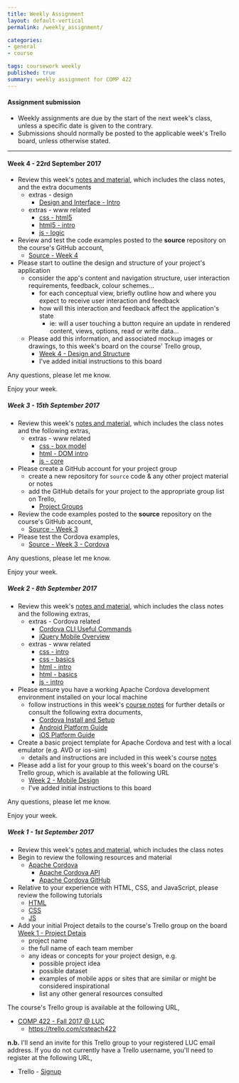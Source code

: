 ```yaml
---
title: Weekly Assignment
layout: default-vertical
permalink: /weekly_assignment/

categories:
- general
- course

tags: coursework weekly
published: true
summary: weekly assignment for COMP 422
---
```


#### Assignment submission
* Weekly assignments are due by the start of the next week's class, unless a specific date is given to the contrary.
* Submissions should normally be posted to the applicable week's Trello board, unless otherwise stated.

***

<!--#### Week 15 - 4th December 2015

* Please complete your group's final project report
* Further details can be found in the following outline
  * [Final Report Outline](/assets/docs/COMP388422-FinalReportOutline-2015.pdf)
* Report must be submitted by 5.15pm on Friday 11th December 2015
   * send a PDF copy to [nhayward@luc.edu](mailto:nhayward@luc.edu?subject=COMP422 - Final Report) and Cc [ancientlives@gmail.com](mailto:ancientlives@gmail.com?subject=COMP422 - Final Report)

Any questions, please let me know.

#### Week 13 - 20th November 2015

* Review this week's [notes and material](/notes), which includes the class notes
* Review this week's code samples for Cordova available on the course' GitHub repository
  * [GitHub - Week 13 Cordova code examples](https://github.com/csteach422/source/tree/master/week13/cordova/)
* Please prepare your group's project presentation for Friday 4th December
  * as detailed in previous classes, this presentation should be an outline of your final group project
  * please consult the [coursework](/coursework) page for further details

#### Week 12 - 13th November 2015

* Review this week's [notes and material](/notes), which includes the class notes
* Review this week's code samples for Cordova available on the course' GitHub repository
  * [GitHub - Week 12 Cordova code examples](https://github.com/csteach422/source/tree/master/week12/cordova/)
* Please create a list on the [Week 12 - Final Plan](https://trello.com/b/LjviJUgz/week-12-final-plan) Trello board for your group, and add the following details,
  * please add a brief plan and outline for your group's remaining work
  * this should include any work that is planned towards your group's final project presentation
    * this may include development, research, design, testing, and so on
  * please also include an outline of planned contribution from each group member
* Please continue project design and development for the end of semester final presentation and report

#### Week 11 - 6th November 2015

* Review this week's [notes and material](/notes), which includes the class notes
* Review this week's code samples for Cordova available on the course' GitHub repository
  * [GitHub - Week 11 Cordova code examples](https://github.com/csteach422/source/tree/master/week11/cordova/)
* Please continue your team's project development in preparation for the final presentation on 4th December 2015

#### Week 10 - 30th October 2015

* Review this week's [notes and material](/notes), which includes the class notes
* Review this week's code samples for Cordova available on the course' GitHub repository
  * [GitHub - Week 10 Cordova code examples](https://github.com/csteach422/source/tree/master/week10/cordova/)
* Please create a list on the [Week 10 - Deferred & Data](https://trello.com/b/a8JrTvYU/week10-deferred-data) Trello board for your group, and add the following details,
  * examples of data requests within your site that would benefit from using jQuery's Deferred object
  * what are the benefits of using a Deferred object for these requests?
* Prepare for a quiz, which is scheduled for the end of next week's class
  * quiz will include material from the course and class notes for weeks 6, 9, and 10 inclusive
  * quiz will be approximately 30 minutes in length
  * questions will be multiple choice
  * please bring your laptop or other internet connected device to class
  * you'll need a Google account (Gmail address) to be able login for the online quiz form

Any questions, please let me know.

#### Week 9 - 23rd October 2015

* Complete the following peer review forms for the DEV Week projects and presentations
  * [Group 10 - TDT](https://docs.google.com/forms/d/1e1tEJZlyanHZ7PZrdzxcXAWc2IVNVpJhVHF1oAPjqqc/viewform)
  * [Group 11 - Sales Market](https://docs.google.com/forms/d/15vEfZ4_QOhyPMvRNVMncTQROLAoVbhc9veE3-CLjpkU/viewform)
* Complete these peer review forms by **Thursday 28th October**
* Please continue to use the Slack channel, week8-review, for posting any questions, comments, or other information regarding these peer reviews for the DEV Week
* **Team members for Groups 10 & 11**
  * please send your completed DEV Week presentation and code to myself @ [ancientlives@gmail.com](mailto:ancientlives@gmail.com?subject=Comp 422 - Week 9 Dev week)
  * please ensure all Trello boards are up to date for this DEV Week work and presentations
* Review this week's [notes and material](/notes), which includes the class notes
* Review this week's code samples for Cordova available on the course' GitHub repository
  * [GitHub - Week 9 Cordova code examples](https://github.com/csteach422/source/tree/master/week9/cordova/)

#### Week 8 - 16th October 2015

* Complete the following peer review forms for the DEV Week projects and presentations
  * [Group 1 - Team GRAB YOUR PACK](https://goo.gl/Ox8wy0)
  * [Group 2 - Team ROOTS4ALL](https://goo.gl/Ak17W3)
  * [Group 3 - Team FOODIES](https://goo.gl/3XijGE)
  * [Group 4 - Team PINNACLE (CHICAGO WRITER'S BLOCK)](https://goo.gl/an8eK1)
  * [Group 5 - Team BOWLFUL](https://goo.gl/pKjVY2)
  * [Group 6 - Team iMENU](https://goo.gl/4a2Mz3)
  * [Group 7 - Team DIGITAL MAGAZINE](https://goo.gl/ryp413)
  * [Group 8 - Team REAL RE](https://goo.gl/Viwdv4)
  * [Group 9 - Team REAL ESTATE SEARCHER APPLICATION](https://goo.gl/lI4O1w)
* Complete these peer review forms by the end of **Thursday 22nd October**
* You may use the new Slack channel, **week8-review**, for posting any questions, comments, or other information regarding these peer reviews for the DEV Week.
* Please send your completed DEV Week presentation to myself and the course TA, Tyler Bobella
  * share as an attachment or link on Slack
* Please share your completed DEV Week code, and any associated files or data, with myself and the course TA
  * code etc should be pushed to a repository on GitHub or Bitbucket
  * any problems with setting up or using either service, please [contact the course TA](mailto:tjbobella@gmail.com?subject=COMP422 Dev Week)
* Ensure that your project group has updated all of the current Trello boards on the course' Trello organisation
  * this is up to and including the 'Week 7 - DEV week update 2' board
  * must be completed by end of Monday 19th October 2015
* Complete the following Trello board,
  * [Week 8 - DEV Week Project Contributions](https://trello.com/b/8t87J5ZP/week-8-dev-week-project-contributions)
  * this board is **important** - it will help to establish member contributions for the DEV week project

#### Week 6 - 2nd October 2015

* Review this week's [notes and material](/notes), which includes the class notes
* Review this week's additional notes on concepts for [designing our app](/assets/docs/design-our-app.pdf)
* Review this week's code samples for Cordova available on the course' GitHub repository
  * [GitHub - Week 6 Cordova code examples](https://github.com/csteach422/source/tree/master/week6/cordova)
* Prepare your DEV week group project and demonstration, as outlined in this week's class
  * further details can be found on pages 3 and 4 of this week's class [notes](/assets/docs/Comp422-week6.pdf)
  * details are also available in the [Coursework](/coursework) section of this site
* Please add weekly updates on your group's project development to the course' Trello organisation,
  * [Week 6 updates](https://trello.com/b/tXVTmxul/week-6-dev-week-update-1)
  * [Week 7 updates](https://trello.com/b/V1rajLZE/week-7-dev-week-update-2)

[Any questions, please let me know.](mailto:nhayward@luc.edu?subject=COMP 422 - DEV Week assignment)

#### Week 5 - 25th September 2015

* Review this week's [notes and material](/notes), which includes the class notes
* Outline the following components of your group project's application,
  * clearly detail navigation options per view in your app
    * detail URL, hash, info, and path options for each link per view
    * detail chosen transition per link from view to view
    * detail how you are informing the user that the link is actionable
  * clearly detail consistency considerations for each view and the overall app
    * chosen colour schemes, and why, per view
    * icons or graphics chosen per view
    * also detail how each of the above fits into the app's overall design scheme
  * Please add this information, and any associated mockups or sketches, to this week's card on the course' Trello organisation. I've added initial instructions to this card, which is available at the following URL,
    * [Week 5 - Navigation & Consistency](https://trello.com/b/THFHfggM/week-5-navigation-consistency)
* Ensure you are able to run the current version of the class demo Cordova app
  * app can be downloaded from the course' GitHub repository
    * [Source](https://github.com/csteach422/source/tree/master/week5/cordova/tripnotes0.0.1)
  * then, add the following modifications to this app
    * update the app's design so the footer bar is always rendered at the foot of the screen
    * add a new page container, and link to it from the home screen (**page1**) with a **pop** transition
    * add a new list item to the list on the home screen (**page1**) for this new link
    * send this updated code to the course' TA, Tyler Bobella, by the start of the next class
      * either a link to the code on GitHub or Bitbucket
      * or shared via a storage service such as Drive, Dropbox, Box, or OneDrive
      * or a zipped file attached to an email
* Prepare for a quiz, which is scheduled for the end of next week's class
  * quiz will include material from the course and class notes for weeks 1, 3, 4 and 5 inclusive
  * quiz will be approximately 30 minutes in length
  * questions will be multiple choice
  * please bring your laptop or other internet connected device to class
  * you'll need a Google account (Gmail address) to be able login for the online quiz form

#### Week 4 - 18th September 2015

* Please start to outline the design and structure of your project's application
    * consider the app's content and navigation structure, user interaction requirements, feedback, colour schemes...
      * for each conceptual view, briefly outline how and where you expect to receive user interaction and feedback
      * how will this interaction and feedback affect the application's state
        * ie: will a user touching a button require an update in rendered content, views, options, read or write data...
    * Please add this information, and associated mockup images or drawings, to this week's card on the course' Trello.......................

* Review this week's [notes and material](/notes), which includes the class notes
* Please start to outline the design and structure of your project's application
  * create a low-fidelity or hi-fidelity mockup of conceptual designs for your application's views
  * views can include content pages/screens, dialogs, overlays, admin/account screens...
  * consider the views from the **AirBNB** app we briefly discussed at the end of this week's class
    * use these types of views as design examples, inspiration for the designs you might need within your own application
  * Please add this information, and associated mockup images or drawings, to this week's card on the course' Trello organisation. I've added initial instructions to this card, which is available at the following URL,
    * [Week 4 - Project Mockups](https://trello.com/b/8L102jNU/week-4-project-mockups)

**NB:** further information on mockups can be found in the following document

  * [Mockups](/assets/docs/comp422-mockups.pdf)

#### Week 15 - 9th December 2016

* Please complete your group's final project report
  * suggested report length between 5 and 10 pages
* Further details can be found in the following outline
  * [Final Report Outline](/assets/docs/2016/extras/Comp422-FinalReportOutline-2016.pdf)
* Report must be submitted by 2.45pm on Friday 16th December 2016
  * send a PDF copy to [nhayward@luc.edu](mailto:nhayward@luc.edu?subject=COMP422 - Final Report)
* Please share with me a copy of your group’s final code. This may include the following options,
  * GitHub or Bitbucket
  * zip file containing project code

**NB:** Don’t forget to add details of each member’s contributions to the project in this report. If you prefer, you may submit an individual report for this contribution outline to [nhayward@luc.edu](mailto:nhayward@luc.edu?subject=COMP422 - Individual Final Report)

Any questions, please let me know.

#### Week 14 - 2nd December 2016

* Review this week's [notes and material](/notes), which includes the class notes, and the extra document
  * [final report outline](/assets/docs/2016/extras/Comp422-FinalReportOutline-2016.pdf)
* Review the code examples posted to the **source** repository on the course's GitHub account,
  * [Source - Week 14](https://github.com/csteach422/source/tree/master/2016/week14)
* Please test the Cordova examples,
  * [Source - Week 14 - Cordova](https://github.com/csteach422/source/tree/master/2016/week14/cordova)
* Please prepare your group's project presentation for Friday 9th December
  * as detailed in previous classes, this presentation should be an outline of your final group project
  * please consult the [coursework](/coursework) page for further details

Any questions, please let me know.

#### Week 12 - 18th November 2016
* Review this week's [notes and material](/notes), which includes the class notes, and the extra document
  * [final report outline](/assets/docs/2016/extras/Comp422-FinalReportOutline-2016.pdf)
* Review the code examples posted to the **source** repository on the course's GitHub account,
  * [Source - Week 12](https://github.com/csteach422/source/tree/master/2016/week12)
* Please test the Cordova examples,
  * [Source - Week 12 - Cordova](https://github.com/csteach422/source/tree/master/2016/week12/cordova)
* Please continue your team's project development in preparation for the final presentation on 9th December 2016
* Please create a list on the [Week 12 - Development Update](https://trello.com/b/Rglldsvt/week-12-development-update) Trello board, and add the following details,
  * work completed on your project's app up to **final demo and presentation**
  * detail member contributions for each update to the app
  * work you wanted to complete but could not finish in time
  * project features that work
  * project features that do not work

Please complete this list as you develop your project over the next two weeks up to 2nd December 2016.

Any questions, please let me know.

Enjoy your Thanksgiving holiday!

#### Week 11 - 11th November 2016
* Review this week's [notes and material](/notes), which includes the class notes, and the extra document
  * [Design and Information Architecture](/assets/docs/2016/extras/design-experience-interaction.pdf)
* Review the code examples posted to the **source** repository on the course's GitHub account,
  * [Source - Week 11](https://github.com/csteach422/source/tree/master/2016/week11)
* Please test the Cordova examples,
  * [Source - Week 11 - Cordova](https://github.com/csteach422/source/tree/master/2016/week11/cordova)
* Please create a list on the [Week 11 - Final Plan](https://trello.com/b/VONYN2IR/week-11-final-plan) Trello board for your group, and add the following details,
  * please add a brief plan and outline for your group's remaining work
  * this should include any work that is planned towards your group's final project presentation
    * this may include development, research, design, testing, and so on
  * a brief outline of your project's chosen data store
    * why did you choose this data store?
    * its usage within your application
  * please also include an outline of planned contribution from each group member
* Please continue project design and development for the end of semester final presentation and report

Any questions, please let me know.

#### Week 10 - 4th November 2016
* Review this week's [notes and material](/notes), which includes the class notes, and the extra document
  * [Design and Information Architecture](/assets/docs/2016/extras/design-information-architecture.pdf)
* Review the code examples posted to the **source** repository on the course's GitHub account,
  * [Source - Week 10](https://github.com/csteach422/source/tree/master/2016/week10)
* Please test the Cordova examples,
  * [Source - Week 10 - Cordova](https://github.com/csteach422/source/tree/master/2016/week10/cordova)
* Prepare for a quiz, which is scheduled for the end of next week's class
  * quiz will include material from the course, class, and extra notes for weeks 8, 9, and 10 inclusive
  * quiz will be approximately 40 minutes in length
  * questions will be multiple choice
  * please bring your laptop or other internet connected device to class
  * you'll need a Google account (Gmail address) to be able login for the online quiz form

Any questions, please let me know.

#### Week 9 - 28th October 2016
* Review this week's [notes and material](/notes)
* Review the code examples posted to the **source** repository on the course's GitHub account,
  * [Source - Week 9](https://github.com/csteach422/source/tree/master/2016/week9)
* Please test the Cordova examples,
  * [Source - Week 9 - Cordova](https://github.com/csteach422/source/tree/master/2016/week9/cordova)
* Please create a list on the [Week 9 - Deferred & Data](https://trello.com/b/hqd8xjPH/week-9-deferred-data) Trello board for your group, and add the following details,
  * examples of data requests within your mobile app that would benefit from using *Deferred* objects
  * what are the benefits of using a Deferred object for these requests?

##### Discussion - part 3

* please contribute to this week's class discussion on Slack channel `#discussion-part3`
* further details can be found in the following PDF
  * [Design - Part 3](/assets/docs/2016/discussion/422-design-part3.pdf)

Any questions, please let me know.

#### Week 8 - 21st October 2016
* Review this week's [notes and material](/notes)
* Please complete any outstanding peer review forms for DEV Week by **Monday 24th October 2016** at the latest
* Review the code examples posted to the **source** repository on the course's GitHub account,
  * [Source - Week 8](https://github.com/csteach422/source/tree/master/2016/week8)
* Please test the Cordova examples,
  * [Source - Week 8 - Cordova](https://github.com/csteach422/source/tree/master/2016/week8/cordova)
* Ensure that your project group has updated all of the current Trello boards on the course' Trello organisation
  * this is up to and including the board, [Week 7 - DEV Week Contributions](https://trello.com/b/dGTEd8B7/week-7-dev-week-contributions)

##### Discussion - part 2

* please contribute to this week's class discussion on Slack channel `#discussion-part2`
* further details can be found in the following PDF
  * [Design - Part 2](/assets/docs/2016/discussion/422-design-part2.pdf)

Any questions, please let me know.

#### Week 7 - 14th October 2016

* Please complete the following peer review forms individually, not as groups, for the DEV Week projects and presentations
  * [Group 1 - Team Crunchtime](https://goo.gl/forms/hc9A8cw4OCNUFNuo1)
  * [Group 2 - Team Loyola Group Fitness](https://goo.gl/forms/zgpVm10fXEI7tNoi1)
  * [Group 3 - Team Fitness App](https://goo.gl/forms/Cam5Ed2qc0cdWFPs2)
  * [Group 4 - Team HallPass](https://goo.gl/forms/DuhVjsrop2BIHxkB3)
  * [Group 5 - Team Alert](https://goo.gl/forms/Un7D9aCxOTk9QQBV2)
  * [Group 6 - Team Project Horatio](https://goo.gl/forms/CwZFQmzIYn4ZRs212)
  * [Group 7 - Team Walking Through Naboo](https://goo.gl/forms/meckFfFkhWCgAGgB2)
  * [Group 8 - Team Loyola Classifieds](https://goo.gl/forms/LWSttnmx02ykGXlz1)
  * [Group 9 - Team Study Buddies](https://goo.gl/forms/357h7oPBRlVBRz8L2)
  * [Group 10 - Team Service Request](https://goo.gl/forms/LQo48LsrQ8qLkOeu2)
* Complete these peer review forms by start of class on **Friday 21st October 2016**
* You may use the new Slack channel, **#devweek-review**, for posting any questions, comments, or other information regarding these peer reviews for the DEV Week.
* Please send your completed DEV Week presentation to myself
  * share as an attachment or link on Slack via a private message to user `@ancientlives`
* Please share your completed DEV Week code, and any associated files or data, with myself
  * code etc can be either
    * pushed to a repository on GitHub
    * shared as a zip file
* Complete the following Trello board,
  * [Week 7 - DEV Week Contributions](https://trello.com/b/dGTEd8B7/week-7-dev-week-contributions)
  * this board is **important** - it will help to establish member contributions for the DEV week project
* Prepare for a quiz, which is scheduled for the end of next week's class
  * quiz will include material from the course, class, and extra notes for weeks 1, 2, 3, 4 and 5 inclusive
  * quiz will be approximately 45 minutes in length
  * questions will be multiple choice
  * please bring your laptop or other internet connected device to class
  * you'll need a Google account (Gmail address) to be able login for the online quiz form
* Ensure that your project group has updated all of the current Trello boards on the course's Trello group

##### Discussion - part 1

* please contribute to this week's class discussion on Slack channel `#discussion-part1`
* further details can be found in the following PDF
  * [Design - Part 1](/assets/docs/2016/discussion/422-design-part1.pdf)

Any questions, please let me know.

#### Week 5 - 30th September 2016

* Review this week's [notes and material](/notes), which includes the class notes, and the extra documents
  * [Design and Mockups](/assets/docs/2016/extras/design-mockups.pdf)
  * [Designing our app](/assets/docs/2016/extras/design-our-app.pdf)
* Review the code examples posted to the **source** repository on the course's GitHub account,
  * [Source - Week 5](https://github.com/csteach422/source/tree/master/2016/week5)
* Please test the Cordova examples,
  * [Source - Week 5 - Cordova](https://github.com/csteach422/source/tree/master/2016/week5/cordova)
* Please review and complete the following parts 1 and 2 as part of your DEV week assignment

##### Part 1 - Mockups

* Please start to outline the design and structure of your project's application
  * create a low-fidelity or hi-fidelity mockup of conceptual designs for your application's views
  * views can include content pages/screens, dialogs, overlays, admin/account screens...
  * Please add this information, and associated mockup images or drawings, to this week's card on the course' Trello group. I've added initial instructions to this card, which is available at the following URL,
    * [Week 5 - Project Mockups](https://trello.com/b/IRbBdxkU/week-5-project-mockups)

##### Part 2 - DEV Week Preparation

* Prepare your DEV week group project and demonstration, as outlined in this week's class
  * further details can be found on pages 3 and 4 of this week's class [notes](/assets/docs/Comp422-week6.pdf)
  * details are also available in the [Coursework](/coursework) section of this site
* Please add your DEV week updates on your group's project development to the course' Trello organisation,
  * [Week 6 - DEV Week updates](https://trello.com/b/jsF56bPV/week-6-dev-week-updates)

Any questions, please let me know.

#### Week 4 - 23rd September 2016

* Review this week's [notes and material](/notes), which includes the class notes, and the extra document
  * [Design and Interface](/assets/docs/2016/extras/design-interface.pdf)
* Review the code examples posted to the **source** repository on the course's GitHub account,
  * [Source - Week 4](https://github.com/csteach422/source/tree/master/2016/week4)
* Please test the Cordova examples,
  * [Source - Week 4 - Cordova](https://github.com/csteach422/source/tree/master/2016/week4/cordova)
* Please start to outline the design and structure of your project's application
  * consider the app's content and navigation structure, user interaction requirements, feedback, colour schemes...
    * for each conceptual view, briefly outline how and where you expect to receive user interaction and feedback
    * how will this interaction and feedback affect the application's state
      * ie: will a user touching a button require an update in rendered content, views, options, read or write data...
  * Please add this information, and associated mockup images or drawings, to this week's board on the course' Trello group,
    * [Week 4 - Design and Structure](https://trello.com/b/dv3Fmdhx/week-4-design-and-structure)
    * I've added initial instructions to this board

Any questions, please let me know.

#### Week 3 - 16th September 2016

* Review this week's [notes and material](/notes), which includes the class notes, and the extra document
  * [jQuery Mobile - overview](/assets/docs/2016/extras/jquery-mobile-overview.pdf)
* Review the code examples posted to the **source** repository on the course's GitHub account,
  * [Source - Week 3](https://github.com/csteach422/source/tree/master/2016/week3)
* Please test the Cordova examples,
  * [Source - Week 3 - Cordova](https://github.com/csteach422/source/tree/master/2016/week3/cordova)
* For the example Cordova app,
  * [Source - Week 3 - Cordova - plugintest1](https://github.com/csteach422/source/tree/master/2016/week3/cordova/plugintest1)
  * consider how you might add the following additional functionality to the app
    * a **stop** button and associated logic to stop the audio currently playing
    * a **pause** button and associated logic to pause the audio currently playing
  * as a bonus, consider how you might
    * add the current playback position of the audio file to the app's page

**n.b.** you may choose your own preferred music file, format &c. for this test...

Any questions, please let me know.

-->

#### Week 4 - 22rd September 2017

* Review this week's [notes and material](/notes), which includes the class notes, and the extra documents
  * extras - design
    * [Design and Interface - Intro](/assets/docs/2017/extras/design-interface-intro.pdf)
  * extras - www related
    * [css - html5](/assets/docs/2017/extras/css-html5.pdf)
    * [html5 - intro](/assets/docs/2017/extras/html5-intro.pdf)
    * [js - logic](/assets/docs/2017/extras/js-logic.pdf)
* Review and test the code examples posted to the **source** repository on the course's GitHub account,
  * [Source - Week 4](https://github.com/csteach422/source/tree/master/week4)
* Please start to outline the design and structure of your project's application
  * consider the app's content and navigation structure, user interaction requirements, feedback, colour schemes...
    * for each conceptual view, briefly outline how and where you expect to receive user interaction and feedback
    * how will this interaction and feedback affect the application's state
      * ie: will a user touching a button require an update in rendered content, views, options, read or write data...
  * Please add this information, and associated mockup images or drawings, to this week's board on the course' Trello group,
    * [Week 4 - Design and Structure](https://trello.com/b/VHkgfaTg/week-4-design-and-structure)
    * I've added initial instructions to this board

Any questions, please let me know.

Enjoy your week.

##### Week 3 - 15th September 2017

* Review this week's [notes and material](/notes), which includes the class notes and the following extras,
  * extras - www related
    * [css - box model](/assets/docs/2017/extras/css-box-model.pdf)
    * [html - DOM intro](/assets/docs/2017/extras/html-dom-intro.pdf)
    * [js - core](/assets/docs/2017/extras/js-core.pdf)
* Please create a GitHub account for your project group
  * create a new repository for `source` code & any other project material or notes
  * add the GitHub details for your project to the appropriate group list on Trello,
    * [Project Groups](https://trello.com/b/TQ3hs0IV/project-groups)
* Review the code examples posted to the **source** repository on the course's GitHub account,
  * [Source - Week 3](https://github.com/csteach422/source/tree/master/week3)
* Please test the Cordova examples,
  * [Source - Week 3 - Cordova](https://github.com/csteach422/source/tree/master/week3/cordova)

Any questions, please let me know.

Enjoy your week.

##### Week 2 - 8th September 2017

* Review this week's [notes and material](/notes), which includes the class notes and the following extras,
  * extras - Cordova related
    * [Cordova CLI Useful Commands](/assets/docs/2017/extras/cordova-cli-useful-commands.pdf)
    * [jQuery Mobile Overview](/assets/docs/2017/extras/jquery-mobile-overview.pdf)
  * extras - www related
    * [css - intro](/assets/docs/2017/extras/css-intro.pdf)
    * [css - basics](/assets/docs/2017/extras/css-basics.pdf)
    * [html - intro](/assets/docs/2017/extras/html-intro.pdf)
    * [html - basics](/assets/docs/2017/extras/html-basics.pdf)
    * [js - intro](/assets/docs/2017/extras/js-intro.pdf)
* Please ensure you have a working Apache Cordova development environment installed on your local machine
  * follow instructions in this week's [course notes](/assets/docs/2017/Comp422-week2.pdf) for further details or consult the following extra documents,
    * [Cordova Install and Setup](/assets/docs/2017/extras/cordova-install-setup.pdf)
    * [Android Platform Guide](/assets/docs/2017/extras/android-platform-guide.pdf)
    * [iOS Platform Guide](/assets/docs/2017/extras/ios-platform-guide.pdf)
* Create a basic project template for Apache Cordova and test with a local emulator (e.g. AVD or ios-sim)
  * details and instructions are included in this week's course [notes](/assets/docs/2017/Comp422-week2.pdf)
* Please add a list for your group to this week's board on the course's Trello group, which is available at the following URL
  * [Week 2 - Mobile Design](https://trello.com/b/PVnuMUGl/week-2-mobile-design)
  * I've added initial instructions to this board

Any questions, please let me know.

Enjoy your week.

##### Week 1 - 1st September 2017

* Review this week's [notes and material](/notes), which includes the class notes
* Begin to review the following resources and material
  * [Apache Cordova](https://cordova.apache.org/)
    * [Apache Cordova API](http://docs.cordova.io)
    * [Apache Cordova GitHub](https://github.com/apache?utf8=%E2%9C%93&q=cordova&type=&language=)
* Relative to your experience with HTML, CSS, and JavaScript, please review the following tutorials
  * [HTML](http://www.w3schools.com/html/default.asp)
  * [CSS](http://www.w3schools.com/css/default.asp)
  * [JS](http://www.w3schools.com/js/default.asp)
* Add your initial Project details to the course's Trello group on the board [Week 1 - Project Detais](https://trello.com/b/4kZtaG4z/week-1-project-details)
    * project name
    * the full name of each team member
    * any ideas or concepts for your project design, e.g.
      * possible project idea
      * possible dataset
      * examples of mobile apps or sites that are similar or might be considered inspirational
      * list any other general resources consulted

The course's Trello group is available at the following URL,

* [COMP 422 - Fall 2017 @ LUC](https://trello.com/csteach422)
  * https://trello.com/csteach422

**n.b.** I'll send an invite for this Trello group to your registered LUC email address. If you do not currently have a Trello username, you'll need to register at the following URL,

* Trello - [Signup](https://trello.com/signup)
